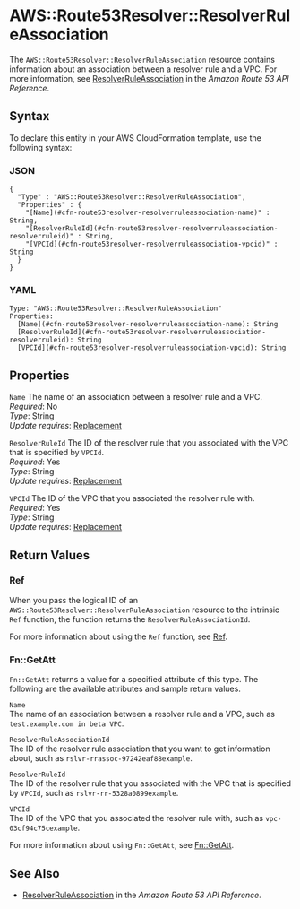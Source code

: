 # AWS::Route53Resolver::ResolverRuleAssociation<a name="aws-resource-route53resolver-resolverruleassociation"></a>

The `AWS::Route53Resolver::ResolverRuleAssociation` resource contains information about an association between a resolver rule and a VPC\. For more information, see [ResolverRuleAssociation](https://docs.aws.amazon.com/Route53/latest/APIReference/API_route53resolver_ResolverRuleAssociation.html) in the *Amazon Route 53 API Reference*\. 

## Syntax<a name="aws-resource-route53resolver-resolverruleassociation-syntax"></a>

To declare this entity in your AWS CloudFormation template, use the following syntax:

### JSON<a name="aws-resource-route53resolver-resolverruleassociation-syntax.json"></a>

```
{
  "Type" : "AWS::Route53Resolver::ResolverRuleAssociation",
  "Properties" : {
    "[Name](#cfn-route53resolver-resolverruleassociation-name)" : String,
    "[ResolverRuleId](#cfn-route53resolver-resolverruleassociation-resolverruleid)" : String,
    "[VPCId](#cfn-route53resolver-resolverruleassociation-vpcid)" : String
  }
}
```

### YAML<a name="aws-resource-route53resolver-resolverruleassociation-syntax.yaml"></a>

```
Type: "AWS::Route53Resolver::ResolverRuleAssociation"
Properties:
  [Name](#cfn-route53resolver-resolverruleassociation-name): String
  [ResolverRuleId](#cfn-route53resolver-resolverruleassociation-resolverruleid): String
  [VPCId](#cfn-route53resolver-resolverruleassociation-vpcid): String
```

## Properties<a name="aws-resource-route53resolver-resolverruleassociation-properties"></a>

`Name`  <a name="cfn-route53resolver-resolverruleassociation-name"></a>
The name of an association between a resolver rule and a VPC\.  
 *Required*: No  
 *Type*: String  
 *Update requires*: [Replacement](using-cfn-updating-stacks-update-behaviors.md#update-replacement) 

`ResolverRuleId`  <a name="cfn-route53resolver-resolverruleassociation-resolverruleid"></a>
The ID of the resolver rule that you associated with the VPC that is specified by `VPCId`\.   
 *Required*: Yes  
 *Type*: String  
 *Update requires*: [Replacement](using-cfn-updating-stacks-update-behaviors.md#update-replacement) 

`VPCId`  <a name="cfn-route53resolver-resolverruleassociation-vpcid"></a>
The ID of the VPC that you associated the resolver rule with\.  
 *Required*: Yes  
 *Type*: String  
 *Update requires*: [Replacement](using-cfn-updating-stacks-update-behaviors.md#update-replacement) 

## Return Values<a name="aws-resource-route53resolver-resolverruleassociation-returnvalues"></a>

### Ref<a name="aws-resource-route53resolver-resolverruleassociation-ref"></a>

When you pass the logical ID of an `AWS::Route53Resolver::ResolverRuleAssociation` resource to the intrinsic `Ref` function, the function returns the `ResolverRuleAssociationId`\. 

For more information about using the `Ref` function, see [Ref](intrinsic-function-reference-ref.md)\. 

### Fn::GetAtt<a name="aws-resource-route53resolver-resolverruleassociation-getatt"></a>

`Fn::GetAtt` returns a value for a specified attribute of this type\. The following are the available attributes and sample return values\. 

`Name`  
The name of an association between a resolver rule and a VPC, such as `test.example.com in beta VPC`\.

`ResolverRuleAssociationId`  
The ID of the resolver rule association that you want to get information about, such as `rslvr-rrassoc-97242eaf88example`\.

`ResolverRuleId`  
The ID of the resolver rule that you associated with the VPC that is specified by `VPCId`, such as `rslvr-rr-5328a0899example`\.

`VPCId`  
The ID of the VPC that you associated the resolver rule with, such as `vpc-03cf94c75cexample`\.

For more information about using `Fn::GetAtt`, see [Fn::GetAtt](intrinsic-function-reference-getatt.md)\.

## See Also<a name="aws-resource-route53resolver-resolverruleassociation-seealso"></a>
+  [ResolverRuleAssociation](https://docs.aws.amazon.com/Route53/latest/APIReference/API_route53resolver_ResolverRuleAssociation.html) in the *Amazon Route 53 API Reference*\. 